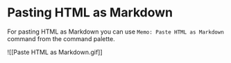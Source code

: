 # Pasting HTML as Markdown

For pasting HTML as Markdown you can use `Memo: Paste HTML as Markdown` command from the command palette.

![[Paste HTML as Markdown.gif]]
